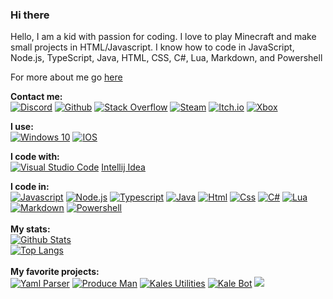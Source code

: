 ### Hi there
Hello, I am a kid with passion for coding.
I love to play Minecraft and make small projects in HTML/Javascript.
I know how to code in JavaScript, Node.js, TypeScript, Java, HTML, CSS, C#, Lua, Markdown, and Powershell

For more about me go [here](https://github.com/Kale-Ko/Kale-Ko/wiki/about)

**Contact me:**\
[![Discord](https://img.shields.io/badge/Discord-7289DA?style=for-the-badge&logo=discord&logoColor=white)](https://discord.com/invite/pTKcJjwJ3G)
[![Github](https://img.shields.io/badge/GitHub-100000?style=for-the-badge&logo=github&logoColor=white)](https://github.com/Kale-Ko)
[![Stack Overflow](https://img.shields.io/badge/Stack_Overflow-FE7A16?style=for-the-badge&logo=stack-overflow&logoColor=white)](https://stackoverflow.com/users/14651779/kale-ko)
[![Steam](https://img.shields.io/badge/Steam-000000?style=for-the-badge&logo=steam&logoColor=white)](https://steamcommunity.com/id/kale-ko/)
[![Itch.io](https://img.shields.io/badge/Itch.io-FA5C5C?style=for-the-badge&logo=itch.io&logoColor=white)](https://kale-ko.itch.io/)
[![Xbox](https://img.shields.io/badge/Xbox-107C10?style=for-the-badge&logo=xbox&logoColor=white)]()

**I use:**\
[![Windows 10](https://img.shields.io/badge/Windows-0078D6?style=for-the-badge&logo=windows&logoColor=white)](https://www.microsoft.com/en-us/windows/get-windows-10)
[![IOS](https://img.shields.io/badge/iOS-000000?style=for-the-badge&logo=ios&logoColor=white)](https://www.apple.com/)

**I code with:**\
[![Visual Studio Code](https://img.shields.io/badge/Visual_Studio_Code-0078D4?style=for-the-badge&logo=visual%20studio%20code&logoColor=white)](https://code.visualstudio.com/)
[Intellij Idea](https://www.jetbrains.com/idea/)

**I code in:**\
[![Javascript](https://img.shields.io/badge/JavaScript-323330?style=for-the-badge&logo=javascript&logoColor=F7DF1E)](https://www.javascript.com/)
[![Node.js](https://img.shields.io/badge/Node.js-43853D?style=for-the-badge&logo=node.js&logoColor=white)](https://nodejs.org/)
[![Typescript](https://img.shields.io/badge/TypeScript-007ACC?style=for-the-badge&logo=typescript&logoColor=white)](https://www.typescriptlang.org/)
[![Java](https://img.shields.io/badge/Java-ED8B00?style=for-the-badge&logo=java&logoColor=white)](https://www.java.com/)
[![Html](https://img.shields.io/badge/HTML-239120?style=for-the-badge&logo=html5&logoColor=white)](https://developer.mozilla.org/en-US/docs/Web/HTML)
[![Css](https://img.shields.io/badge/CSS-239120?&style=for-the-badge&logo=css3&logoColor=white)](https://www.w3.org/Style/CSS/Overview.en.html)
[![C#](https://img.shields.io/badge/C%23-239120?style=for-the-badge&logo=c-sharp&logoColor=white)](https://docs.microsoft.com/en-us/dotnet/csharp/)
[![Lua](https://img.shields.io/badge/Lua-2C2D72?style=for-the-badge&logo=lua&logoColor=white)](https://www.lua.org/)
[![Markdown](https://img.shields.io/badge/Markdown-000000?style=for-the-badge&logo=markdown&logoColor=white)](https://www.markdownguide.org/)
[![Powershell](https://img.shields.io/badge/PowerShell-5391FE?style=for-the-badge&logo=PowerShell&logoColor=white)](https://docs.microsoft.com/en-us/powershell/)
\
\
**My stats:**\
[![Github Stats](https://github-readme-stats.vercel.app/api?username=Kale-Ko&count_private=true&show_icons=true&theme=gruvbox&border_radius=12&hide_border=true&include_all_commits=true&custom_title=Kale%20Ko%27s%20Stats&cache_seconds=1800&bg_color=0D1117)](https://github.com/Kale-Ko)
\
[![Top Langs](https://github-readme-stats.vercel.app/api/top-langs?username=Kale-Ko&layout=compact&custom_title=Kale%20Ko%27s%20Top%20Languages&langs_count=10&theme=gruvbox&border_radius=12&hide_border=true&cache_seconds=1800&bg_color=0D1117)](https://github.com/Kale-Ko)
\
\
**My favorite projects:**\
[![Yaml Parser](https://github-readme-stats.vercel.app/api/pin/?username=Kale-Ko&repo=Yaml-Parser&show_owner=true&theme=gruvbox&border_radius=12&hide_border=true&cache_seconds=1800&bg_color=0D1117)](https://github.com/Kale-Ko/Yaml-Parser)
[![Produce Man](https://github-readme-stats.vercel.app/api/pin/?username=Kale-Ko&repo=Produce-Man&show_owner=true&theme=gruvbox&border_radius=12&hide_border=true&cache_seconds=1800&bg_color=0D1117)](https://github.com/Kale-Ko/Produce-Man)
[![Kales Utilities](https://github-readme-stats.vercel.app/api/pin/?username=Kale-Ko&repo=Kales-Utilities&show_owner=true&theme=gruvbox&border_radius=12&hide_border=true&cache_seconds=1800&bg_color=0D1117)](https://github.com/Kale-Ko/Kales-Utilities)
[![Kale Bot](https://github-readme-stats.vercel.app/api/pin/?username=Kale-Ko&repo=Kale-Bot&show_owner=true&theme=gruvbox&border_radius=12&hide_border=true&cache_seconds=1800&bg_color=0D1117)](https://github.com/Kale-Ko/Kale-Bot)
![](https://hit.yhype.me/github/profile?user_id=54416665)
